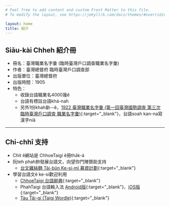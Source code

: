 ```yaml
---
# Feel free to add content and custom Front Matter to this file.
# To modify the layout, see https://jekyllrb.com/docs/themes/#overriding-theme-defaults

layout: home
title: 紹介
---
```


## Siāu-kài Chheh 紹介冊
- 冊名：臺灣職業名字彙 (臨時臺灣戶口調查職業名字彙)
- 作者：臺灣總督府 臨時臺灣戶口調查部
- 出版單位：臺灣總督府
- 出版時間：1905
- 特色：
  - 收錄台語職業名4000幾ê
  - 台語有標註台語khá-nah
  - 另外1份khah新--ê，[1922 臺灣職業名字彙 (第一回臺灣國勢調査 第三次臨時臺灣戶口調査 職業名字彙)](https://thak.taigi.info/1922TaioanChitgiapMiaJilui/){:target="_blank"}，台語soah kan-na寫漢字niâ

---
## Chi-chhî 支持
- Chit ê網站是 ChhoeTaigi ê冊tha̍k-á
- 阮teh phah拚發展台語文，向望你鬥陣贊助支持
  - [台文雞絲麵 Tâi-bûn Ke-si-mī 募資計劃](https://r.zecz.ec/JiZo){:target="_blank"}
- 學習台語文ê ke-si歡迎利用
  - [ChhoeTaigi 台語辭典](https://chhoe.taigi.info/){:target="_blank"}
  - PhahTaigi 台語輸入法 [Android版](http://bit.ly/PhahTaigi-Android){:target="_blank"}、[iOS版](http://bit.ly/PhahTaigi-iOS){:target="_blank"}
  - [Tàu Tâi-gí (Taigi Wordle)](https://tau.taigi.info/){:target="_blank"}